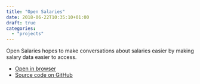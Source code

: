 ```yaml
---
title: "Open Salaries"
date: 2018-06-22T10:35:10+01:00
draft: true
categories:
  - "projects"
---
```


Open Salaries hopes to make conversations about salaries easier by making salary data easier to access.

* [Open in browser](https://open-salaries.labs.jacksonaut.space)
* [Source code on GitHub](https://github.com/rjacksonm1/open-salaries)